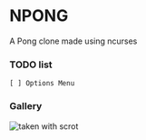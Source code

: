 # NPONG
A Pong clone made using ncurses

### TODO list
```text
[ ] Options Menu
```

### Gallery
![taken with scrot](https://i.imgur.com/ByaeNcG.png)

